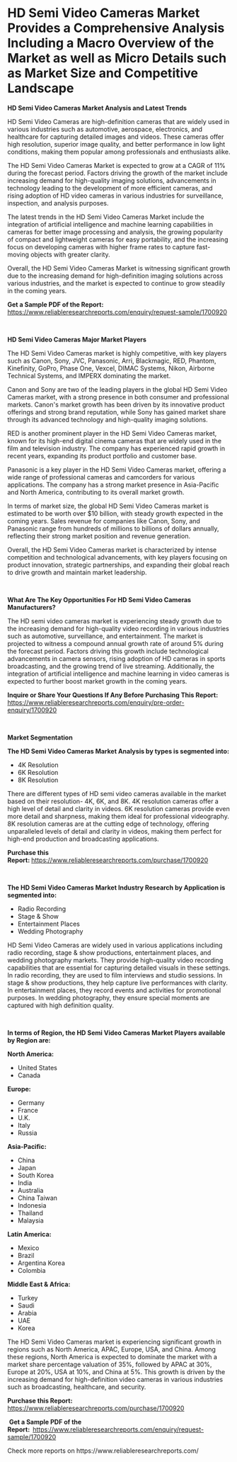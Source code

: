 <p><h1>HD Semi Video Cameras Market Provides a Comprehensive Analysis Including a Macro Overview of the Market as well as Micro Details such as Market Size and Competitive Landscape</h1></p><p><strong>HD Semi Video Cameras Market Analysis and Latest Trends</strong></p>
<p><p>HD Semi Video Cameras are high-definition cameras that are widely used in various industries such as automotive, aerospace, electronics, and healthcare for capturing detailed images and videos. These cameras offer high resolution, superior image quality, and better performance in low light conditions, making them popular among professionals and enthusiasts alike.</p><p>The HD Semi Video Cameras Market is expected to grow at a CAGR of 11% during the forecast period. Factors driving the growth of the market include increasing demand for high-quality imaging solutions, advancements in technology leading to the development of more efficient cameras, and rising adoption of HD video cameras in various industries for surveillance, inspection, and analysis purposes.</p><p>The latest trends in the HD Semi Video Cameras Market include the integration of artificial intelligence and machine learning capabilities in cameras for better image processing and analysis, the growing popularity of compact and lightweight cameras for easy portability, and the increasing focus on developing cameras with higher frame rates to capture fast-moving objects with greater clarity.</p><p>Overall, the HD Semi Video Cameras Market is witnessing significant growth due to the increasing demand for high-definition imaging solutions across various industries, and the market is expected to continue to grow steadily in the coming years.</p></p>
<p><strong>Get a Sample PDF of the Report:&nbsp;</strong> <a href="https://www.reliableresearchreports.com/enquiry/request-sample/1700920">https://www.reliableresearchreports.com/enquiry/request-sample/1700920</a></p>
<p>&nbsp;</p>
<p><strong>HD Semi Video Cameras Major Market Players</strong></p>
<p><p>The HD Semi Video Cameras market is highly competitive, with key players such as Canon, Sony, JVC, Panasonic, Arri, Blackmagic, RED, Phantom, Kinefinity, GoPro, Phase One, Vexcel, DIMAC Systems, Nikon, Airborne Technical Systems, and IMPERX dominating the market. </p><p>Canon and Sony are two of the leading players in the global HD Semi Video Cameras market, with a strong presence in both consumer and professional markets. Canon's market growth has been driven by its innovative product offerings and strong brand reputation, while Sony has gained market share through its advanced technology and high-quality imaging solutions.</p><p>RED is another prominent player in the HD Semi Video Cameras market, known for its high-end digital cinema cameras that are widely used in the film and television industry. The company has experienced rapid growth in recent years, expanding its product portfolio and customer base.</p><p>Panasonic is a key player in the HD Semi Video Cameras market, offering a wide range of professional cameras and camcorders for various applications. The company has a strong market presence in Asia-Pacific and North America, contributing to its overall market growth.</p><p>In terms of market size, the global HD Semi Video Cameras market is estimated to be worth over $10 billion, with steady growth expected in the coming years. Sales revenue for companies like Canon, Sony, and Panasonic range from hundreds of millions to billions of dollars annually, reflecting their strong market position and revenue generation. </p><p>Overall, the HD Semi Video Cameras market is characterized by intense competition and technological advancements, with key players focusing on product innovation, strategic partnerships, and expanding their global reach to drive growth and maintain market leadership.</p></p>
<p>&nbsp;</p>
<p><strong>What Are The Key Opportunities For HD Semi Video Cameras Manufacturers?</strong></p>
<p><p>The HD semi video cameras market is experiencing steady growth due to the increasing demand for high-quality video recording in various industries such as automotive, surveillance, and entertainment. The market is projected to witness a compound annual growth rate of around 5% during the forecast period. Factors driving this growth include technological advancements in camera sensors, rising adoption of HD cameras in sports broadcasting, and the growing trend of live streaming. Additionally, the integration of artificial intelligence and machine learning in video cameras is expected to further boost market growth in the coming years.</p></p>
<p><strong>Inquire or Share Your Questions If Any Before Purchasing This Report:</strong> <a href="https://www.reliableresearchreports.com/enquiry/pre-order-enquiry/1700920">https://www.reliableresearchreports.com/enquiry/pre-order-enquiry/1700920</a></p>
<p>&nbsp;</p>
<p><strong>Market Segmentation</strong></p>
<p><strong>The HD Semi Video Cameras Market Analysis by types is segmented into:</strong></p>
<p><ul><li>4K Resolution</li><li>6K Resolution</li><li>8K Resolution</li></ul></p>
<p><p>There are different types of HD semi video cameras available in the market based on their resolution- 4K, 6K, and 8K. 4K resolution cameras offer a high level of detail and clarity in videos. 6K resolution cameras provide even more detail and sharpness, making them ideal for professional videography. 8K resolution cameras are at the cutting edge of technology, offering unparalleled levels of detail and clarity in videos, making them perfect for high-end production and broadcasting applications.</p></p>
<p><strong>Purchase this Report:&nbsp;</strong><a href="https://www.reliableresearchreports.com/purchase/1700920">https://www.reliableresearchreports.com/purchase/1700920</a></p>
<p>&nbsp;</p>
<p><strong>The HD Semi Video Cameras Market Industry Research by Application is segmented into:</strong></p>
<p><ul><li>Radio Recording</li><li>Stage & Show</li><li>Entertainment Places</li><li>Wedding Photography</li></ul></p>
<p><p>HD Semi Video Cameras are widely used in various applications including radio recording, stage & show productions, entertainment places, and wedding photography markets. They provide high-quality video recording capabilities that are essential for capturing detailed visuals in these settings. In radio recording, they are used to film interviews and studio sessions. In stage & show productions, they help capture live performances with clarity. In entertainment places, they record events and activities for promotional purposes. In wedding photography, they ensure special moments are captured with high definition quality.</p></p>
<p>&nbsp;</p>
<p><strong>In terms of Region, the HD Semi Video Cameras Market Players available by Region are:</strong></p>
<p>
    <p> <strong> North America: </strong>
        <ul>
            <li>United States</li>
            <li>Canada</li>
        </ul>
        </p> 
    <p> <strong> Europe: </strong>
        <ul>
            <li>Germany</li>
            <li>France</li>
            <li>U.K.</li>
            <li>Italy</li>
            <li>Russia</li>
        </ul>
        </p> 
    <p> <strong> Asia-Pacific: </strong>
        <ul>
            <li>China</li>
            <li>Japan</li>
            <li>South Korea</li>
            <li>India</li>
            <li>Australia</li>
            <li>China Taiwan</li>
            <li>Indonesia</li>
            <li>Thailand</li>
            <li>Malaysia</li>
        </ul>
        </p> 
    <p> <strong> Latin America: </strong>
        <ul>
            <li>Mexico</li>
            <li>Brazil</li>
            <li>Argentina Korea</li>
            <li>Colombia</li>
        </ul>
        </p> 
    <p> <strong> Middle East & Africa: </strong>
        <ul>
            <li>Turkey</li>
            <li>Saudi</li>
            <li>Arabia</li>
            <li>UAE</li>
            <li>Korea</li>
        </ul>
    </p>
    </p>
<p><p>The HD Semi Video Cameras market is experiencing significant growth in regions such as North America, APAC, Europe, USA, and China. Among these regions, North America is expected to dominate the market with a market share percentage valuation of 35%, followed by APAC at 30%, Europe at 20%, USA at 10%, and China at 5%. This growth is driven by the increasing demand for high-definition video cameras in various industries such as broadcasting, healthcare, and security.</p></p>
<p><strong>Purchase this Report: </strong><a href="https://www.reliableresearchreports.com/purchase/1700920">https://www.reliableresearchreports.com/purchase/1700920</a></p>
<p>&nbsp;<strong>Get a Sample PDF of the Report:&nbsp;&nbsp;</strong><a href="https://www.reliableresearchreports.com/enquiry/request-sample/1700920">https://www.reliableresearchreports.com/enquiry/request-sample/1700920</a></p>
<p><strong></strong></p>
<p>Check more reports on https://www.reliableresearchreports.com/</p>